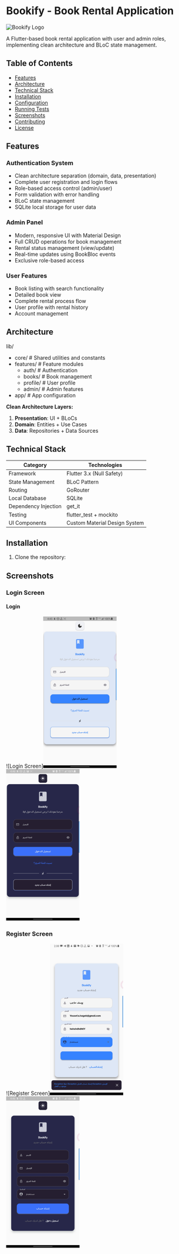 # Bookify - Book Rental Application

![Bookify Logo](app_logo.png)

A Flutter-based book rental application with user and admin roles, implementing clean architecture and BLoC state management.

## Table of Contents

- [Features](#features)
- [Architecture](#architecture)
- [Technical Stack](#technical-stack)
- [Installation](#installation)
- [Configuration](#configuration)
- [Running Tests](#running-tests)
- [Screenshots](#screenshots)
- [Contributing](#contributing)
- [License](#license)

## Features

### Authentication System

- Clean architecture separation (domain, data, presentation)
- Complete user registration and login flows
- Role-based access control (admin/user)
- Form validation with error handling
- BLoC state management
- SQLite local storage for user data

### Admin Panel

- Modern, responsive UI with Material Design
- Full CRUD operations for book management
- Rental status management (view/update)
- Real-time updates using BookBloc events
- Exclusive role-based access

### User Features

- Book listing with search functionality
- Detailed book view
- Complete rental process flow
- User profile with rental history
- Account management

## Architecture

lib/
- core/ # Shared utilities and constants
- features/ # Feature modules
  - auth/ # Authentication
  - books/ # Book management
  - profile/ # User profile
  - admin/ # Admin features
- app/ # App configuration

**Clean Architecture Layers:**

1. **Presentation**: UI + BLoCs
2. **Domain**: Entities + Use Cases
3. **Data**: Repositories + Data Sources

## Technical Stack

| Category            | Technologies                          |
|---------------------|---------------------------------------|
| Framework           | Flutter 3.x (Null Safety)             |
| State Management    | BLoC Pattern                          |
| Routing             | GoRouter                              |
| Local Database      | SQLite                                |
| Dependency Injection| get_it                                |
| Testing             | flutter_test + mockito                |
| UI Components       | Custom Material Design System         |

## Installation

1. Clone the repository:
   

## Screenshots

### Login Screen

#### Login
![Login Screen]<img src="assets/imgs/login_light.jpg" width="200">	<img src="assets/imgs/login_dark.jpg" width="200">


### Register Screen

![Register Screen]<img src="assets/imgs/register_screen_light.jpg" width="200"> <img src="assets/imgs/register_screen_dark.jpg" width="200">

